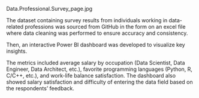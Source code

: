 Data.Professional.Survey_page.jpg

The dataset containing survey results from individuals working in data-related professions was sourced from GitHub in the form on an excel file where
data cleaning was performed to ensure accuracy and consistency. 

Then, an interactive Power BI dashboard was developed to visualize key insights.

The metrics included average salary by occupation (Data Scientist, Data Engineer, Data Architect, etc.), favorite programming languages (Python, R, C/C++, etc.), 
and work-life balance satisfaction. The dashboard also showed salary satisfaction and difficulty of entering the data field based on the respondents’ feedback.
